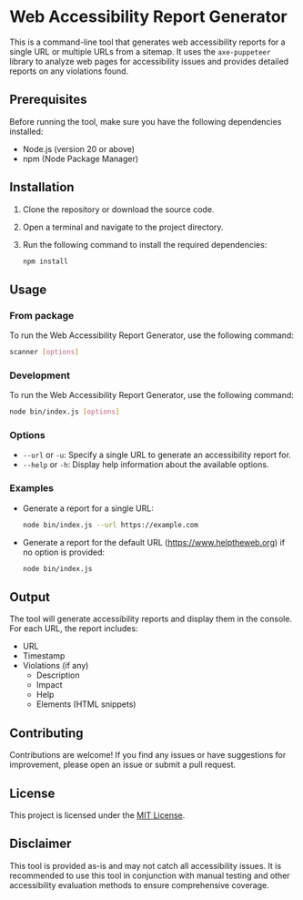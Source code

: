# Web Accessibility Report Generator

This is a command-line tool that generates web accessibility reports for a single URL or multiple URLs from a sitemap. It uses the `axe-puppeteer` library to analyze web pages for accessibility issues and provides detailed reports on any violations found.

## Prerequisites

Before running the tool, make sure you have the following dependencies installed:

- Node.js (version 20 or above)
- npm (Node Package Manager)

## Installation

1. Clone the repository or download the source code.
2. Open a terminal and navigate to the project directory.
3. Run the following command to install the required dependencies:

   ```bash
   npm install
   ```

## Usage

### From package

To run the Web Accessibility Report Generator, use the following command:

```bash
scanner [options]
```

### Development

To run the Web Accessibility Report Generator, use the following command:

```bash
node bin/index.js [options]
```

### Options

- `--url` or `-u`: Specify a single URL to generate an accessibility report for.
- `--help` or `-h`: Display help information about the available options.

### Examples

- Generate a report for a single URL:

  ```bash
  node bin/index.js --url https://example.com
  ```

- Generate a report for the default URL (https://www.helptheweb.org) if no option is provided:

  ```bash
  node bin/index.js
  ```

## Output

The tool will generate accessibility reports and display them in the console. For each URL, the report includes:

- URL
- Timestamp
- Violations (if any)
  - Description
  - Impact
  - Help
  - Elements (HTML snippets)

## Contributing

Contributions are welcome! If you find any issues or have suggestions for improvement, please open an issue or submit a pull request.

## License

This project is licensed under the [MIT License](LICENSE).

## Disclaimer

This tool is provided as-is and may not catch all accessibility issues. It is recommended to use this tool in conjunction with manual testing and other accessibility evaluation methods to ensure comprehensive coverage.
